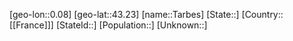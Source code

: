 ﻿---
location: [43.23,0.08]
type: City
tags:
- geo/City


SpocWebEntityId: 34761
isDeleted: false
confidential: public

---
[geo-lon::0.08]
[geo-lat::43.23]
[name::Tarbes]
[State::]
[Country::[[France]]]
[StateId::]
[Population::]
[Unknown::]

